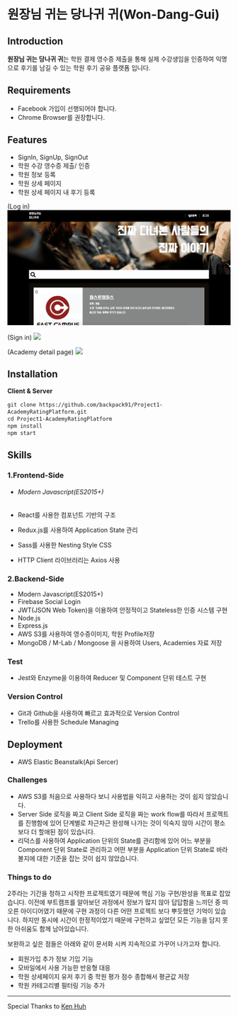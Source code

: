 # 원장님 귀는 당나귀 귀(Won-Dang-Gui)

## Introduction

**원장님 귀는 당나귀 귀**는 학원 결제 영수증 제출을 통해 실제 수강생임을 인증하여 익명으로 후기를 남길 수 있는 학원 후기 공유 플랫폼 입니다.


## **Requirements**

- Facebook 가입이 선행되어야 합니다.
- Chrome Browser를 권장합니다.



## **Features**

- SignIn, SignUp, SignOut
- 학원 수강 영수증 제출/ 인증
- 학원 정보 등록
- 학원 상세 페이지
- 학원 상세 페이지 내 후기 등록


(Log in)
![](gif/wondanggui_login.gif)

(Sign in)
![](gif/wondanggui_signin.gif)

(Academy detail page)
![](gif/wondanggui_academyDetail.gif)

## **Installation**

**Client & Server**

```
git clone https://github.com/backpack91/Project1-AcademyRatingPlatform.git
cd Project1-AcademyRatingPlatform
npm install
npm start
```



## **Skills**

### **1.Frontend-Side**

- ###### Modern Javascript(ES2015+)

- React를 사용한 컴포넌트 기반의 구조

- Redux.js를 사용하여 Application State 관리

- Sass를 사용한 Nesting Style CSS

- HTTP Client 라이브러리는 Axios 사용

### **2.Backend-Side**

- Modern Javascript(ES2015+)
- Firebase Social Login
- JWT(JSON Web Token)을 이용하여 안정적이고 Stateless한 인증 시스템 구현
- Node.js
- Express.js
- AWS S3를 사용하여 영수증이미지, 학원 Profile저장
- MongoDB / M-Lab / Mongoose 을 사용하여 Users, Academies 자료 저장



### **Test**

- Jest와 Enzyme을 이용하여 Reducer 및 Component 단위 테스트 구현



### **Version Control**

- Git과 Github을 사용하여 빠르고 효과적으로 Version Control
- Trello를 사용한 Schedule Managing



## **Deployment**

- AWS Elastic Beanstalk(Api Sercer)



### **Challenges**

- AWS S3를 처음으로 사용하다 보니 사용법을 익히고 사용하는 것이 쉽지 않았습니다.
- Server Side 로직을 짜고 Client Side 로직을 짜는 work flow를 따라서 프로젝트를 진행함에 있어 단계별로 차근차근 완성해 나가는 것이 익숙지 않아 시간이 평소보다 더 할애된 점이 있습니다.
- 리덕스를 사용하여 Application 단위의 State를 관리함에 있어 어느 부분을 Component 단위 State로 관리하고 어떤 부분을 Application 단위 State로 바라볼지에 대한 기준을 잡는 것이 쉽지 않았습니다.



### **Things to do**

2주라는 기간을 정하고 시작한 프로젝트였기 때문에 핵심 기능 구현/완성을 목표로 잡았습니다. 이전에 부트캠프를 알아보던 과정에서 정보가 많지 않아 답답함을 느끼던 중 떠오른 아이디어였기 때문에 구현 과정이 다른 어떤 프로젝트 보다 뿌듯했던 기억이 있습니다. 하지만 동시에 시간이 한정적이었기 때문에 구현하고 싶었던 모든 기능을 담지 못한 아쉬움도 함께 남아있습니다.

보완하고 싶은 점들은 아래와 같이 문서화 시켜 지속적으로 가꾸어 나가고자 합니다.

- 회원가입 추가 정보 기입 기능
- 모바일에서 사용 가능한 반응형 대응
- 학원 상세페이지 유저 후기 중 학원 평가 점수 종합해서 평균값 저장
- 학원 카테고리별 필터링 기능 추가



------

Special Thanks to [Ken Huh](https://github.com/ken123777 "ken huh")
